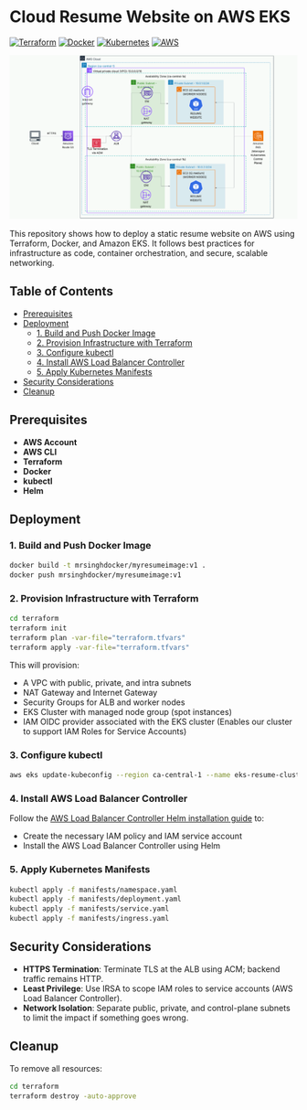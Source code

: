 
# Cloud Resume Website on AWS EKS

[![Terraform](https://img.shields.io/badge/Terraform-%233967FA.svg?style=flat&logo=terraform&logoColor=white)](https://terraform.io)
[![Docker](https://img.shields.io/badge/Docker-%230db7ed.svg?style=flat&logo=docker&logoColor=white)](https://docker.com)
[![Kubernetes](https://img.shields.io/badge/Kubernetes-%23326CE5.svg?style=flat&logo=kubernetes&logoColor=white)](https://kubernetes.io)
[![AWS](https://img.shields.io/badge/AWS-%23FF9900.svg?style=flat&logo=amazon-aws&logoColor=white)](https://aws.amazon.com)

<p align="center">
  <img src="architecture.png" alt="AWS Architecture Diagram" width="650" />
</p>

This repository shows how to deploy a static resume website on AWS using Terraform, Docker, and Amazon EKS. It follows best practices for infrastructure as code, container orchestration, and secure, scalable networking.

## Table of Contents
- [Prerequisites](#prerequisites)
- [Deployment](#deployment)
  - [1. Build and Push Docker Image](#1-build-and-push-docker-image)
  - [2. Provision Infrastructure with Terraform](#2-provision-infrastructure-with-terraform)
  - [3. Configure kubectl](#3-configure-kubectl)
  - [4. Install AWS Load Balancer Controller](#4-install-aws-load-balancer-controller)
  - [5. Apply Kubernetes Manifests](#5-apply-kubernetes-manifests)
- [Security Considerations](#security-considerations)
- [Cleanup](#cleanup)

## Prerequisites
- **AWS Account**
- **AWS CLI** 
- **Terraform** 
- **Docker** 
- **kubectl** 
- **Helm** 

## Deployment

### 1. Build and Push Docker Image
```bash
docker build -t mrsinghdocker/myresumeimage:v1 .
docker push mrsinghdocker/myresumeimage:v1
```

### 2. Provision Infrastructure with Terraform
```bash
cd terraform
terraform init
terraform plan -var-file="terraform.tfvars"
terraform apply -var-file="terraform.tfvars"
```

This will provision:
- A VPC with public, private, and intra subnets
- NAT Gateway and Internet Gateway
- Security Groups for ALB and worker nodes
- EKS Cluster with managed node group (spot instances)
- IAM OIDC provider associated with the EKS cluster 
(Enables our cluster to support IAM Roles for Service Accounts)

### 3. Configure kubectl
```bash
aws eks update-kubeconfig --region ca-central-1 --name eks-resume-cluster
```

### 4. Install AWS Load Balancer Controller
Follow the [AWS Load Balancer Controller Helm installation guide](https://docs.aws.amazon.com/eks/latest/userguide/lbc-helm.html) to: 
- Create the necessary IAM policy and IAM service account
- Install the AWS Load Balancer Controller using Helm

### 5. Apply Kubernetes Manifests
```bash
kubectl apply -f manifests/namespace.yaml
kubectl apply -f manifests/deployment.yaml
kubectl apply -f manifests/service.yaml
kubectl apply -f manifests/ingress.yaml
```

## Security Considerations
- **HTTPS Termination**: Terminate TLS at the ALB using ACM; backend traffic remains HTTP.
- **Least Privilege**: Use IRSA to scope IAM roles to service accounts (AWS Load Balancer Controller).
- **Network Isolation**: Separate public, private, and control-plane subnets to limit the impact if something goes wrong.

## Cleanup
To remove all resources:
```bash
cd terraform
terraform destroy -auto-approve
```